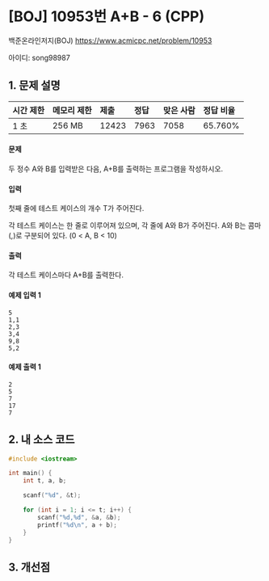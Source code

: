 # [BOJ] 10953번 A+B - 6 (CPP)

백준온라인저지(BOJ) https://www.acmicpc.net/problem/10953

아이디: song98987



## 1. 문제 설명

| 시간 제한 | 메모리 제한 | 제출  | 정답 | 맞은 사람 | 정답 비율 |
| :-------- | :---------- | :---- | :--- | :-------- | :-------- |
| 1 초      | 256 MB      | 12423 | 7963 | 7058      | 65.760%   |

#### 문제

두 정수 A와 B를 입력받은 다음, A+B를 출력하는 프로그램을 작성하시오.

#### 입력

첫째 줄에 테스트 케이스의 개수 T가 주어진다.

각 테스트 케이스는 한 줄로 이루어져 있으며, 각 줄에 A와 B가 주어진다. A와 B는 콤마(,)로 구분되어 있다. (0 < A, B < 10)

#### 출력

각 테스트 케이스마다 A+B를 출력한다.



#### 예제 입력 1

```
5
1,1
2,3
3,4
9,8
5,2
```

#### 예제 출력 1

```
2
5
7
17
7
```



## 2. 내 소스 코드

```C++
#include <iostream>

int main() {
	int t, a, b;

	scanf("%d", &t);

	for (int i = 1; i <= t; i++) {
		scanf("%d,%d", &a, &b);
		printf("%d\n", a + b);
	}
}
```



## 3. 개선점

